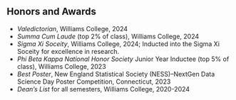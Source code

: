 ## Honors and Awards

<ul style="margin:0 0 5px;">
  <li><autocolor><em>Valedictorian</em>, Williams College, 2024</autocolor></li>
  <li><autocolor><em>Summa Cum Laude</em> (top 2% of class), Williams College, 2024</autocolor></li>
  <li><autocolor><em>Sigma Xi Soceity</em>, Williams College, 2024; Inducted into the Sigma Xi Soceity for excellence in research.</autocolor></li>
  <li><autocolor><em>Phi Beta Kappa National Honor Society</em> Junior Year Inductee (top 5% of class), Williams College, 2023</autocolor></li>
  <li><autocolor><em>Best Poster</em>, New England Statistical Society (NESS)–NextGen Data Science Day Poster Competition, Connecticut, 2023</autocolor></li>
  <li><autocolor><em>Dean’s List</em> for all semesters, Williams College, 2020-2024</autocolor></li>
</ul>
